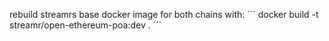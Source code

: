 rebuild streamrs base docker image for both chains with: 
´´´
docker build -t streamr/open-ethereum-poa:dev .
´´´